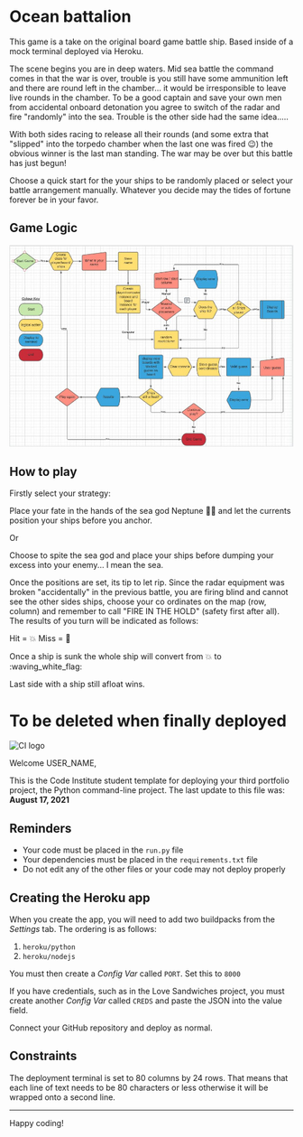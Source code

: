 # Ocean battalion
This game is a take on the original board game battle ship. Based inside of a mock terminal deployed via Heroku.

The scene begins you are in deep waters. Mid sea battle the command comes in that the war is over, trouble is you still have some ammunition left and there are round left in the chamber... it would be irresponsible to leave live rounds in the chamber. To be a good captain and save your own men from accidental onboard detonation you agree to switch of the radar and fire "randomly" into the sea. Trouble is the other side had the same idea.....

With both sides racing to release all their rounds (and some extra that "slipped" into the torpedo chamber when the last one was fired :wink:) the obvious winner is the last man standing. The war may be over but this battle has just begun!

Choose a quick start for the your ships to be randomly placed or select your battle arrangement manually. Whatever you decide may the tides of fortune forever be in your favor.

## Game Logic

![Game Logic Flowchart](docs/flowchart.jpg)

## How to play

Firstly select your strategy:  

Place your fate in the hands of the sea god Neptune :merman: and let the currents position your ships before you anchor.   

Or  

Choose to spite the sea god and place your ships before dumping your excess into your enemy... I mean the sea.  

Once the positions are set, its tip to let rip. Since the radar equipment was broken "accidentally" in the previous battle, you are firing blind and cannot see the other sides ships, choose your co ordinates on the map (row, column) and remember to call "FIRE IN THE HOLD" (safety first after all). The results of you turn will be indicated as follows:  

Hit = :boom:
Miss = :ocean:

Once a ship is sunk the whole ship will convert from :boom: to :waving_white_flag: 

Last side with a ship still afloat wins.






# To be deleted when finally deployed
![CI logo](https://codeinstitute.s3.amazonaws.com/fullstack/ci_logo_small.png)

Welcome USER_NAME,

This is the Code Institute student template for deploying your third portfolio project, the Python command-line project. The last update to this file was: **August 17, 2021**

## Reminders

* Your code must be placed in the `run.py` file
* Your dependencies must be placed in the `requirements.txt` file
* Do not edit any of the other files or your code may not deploy properly

## Creating the Heroku app

When you create the app, you will need to add two buildpacks from the _Settings_ tab. The ordering is as follows:

1. `heroku/python`
2. `heroku/nodejs`

You must then create a _Config Var_ called `PORT`. Set this to `8000`

If you have credentials, such as in the Love Sandwiches project, you must create another _Config Var_ called `CREDS` and paste the JSON into the value field.

Connect your GitHub repository and deploy as normal.

## Constraints

The deployment terminal is set to 80 columns by 24 rows. That means that each line of text needs to be 80 characters or less otherwise it will be wrapped onto a second line.

-----
Happy coding!